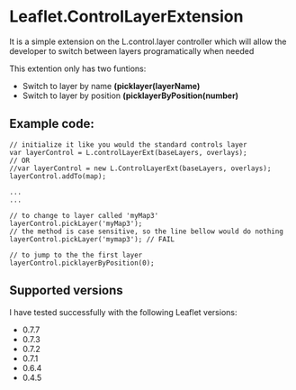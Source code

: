 Leaflet.ControlLayerExtension
=============================

It is a simple extension on the L.control.layer controller which will allow the developer to switch between layers programatically when needed

This extention only has two funtions:
* Switch to layer by name **(picklayer(layerName)**
* Switch to layer by position **(picklayerByPosition(number)**

## Example code:

    // initialize it like you would the standard controls layer
    var layerControl = L.controlLayerExt(baseLayers, overlays);
    // OR
    //var layerControl = new L.ControlLayerExt(baseLayers, overlays);
    layerControl.addTo(map);

    ...
    ...

    // to change to layer called 'myMap3'
    layerControl.pickLayer('myMap3');
    // the method is case sensitive, so the line bellow would do nothing
    layerControl.pickLayer('mymap3'); // FAIL

    // to jump to the the first layer
    layerControl.picklayerByPosition(0);


## Supported versions

I have tested successfully with the following Leaflet versions:

* 0.7.7
* 0.7.3
* 0.7.2
* 0.7.1
* 0.6.4
* 0.4.5
